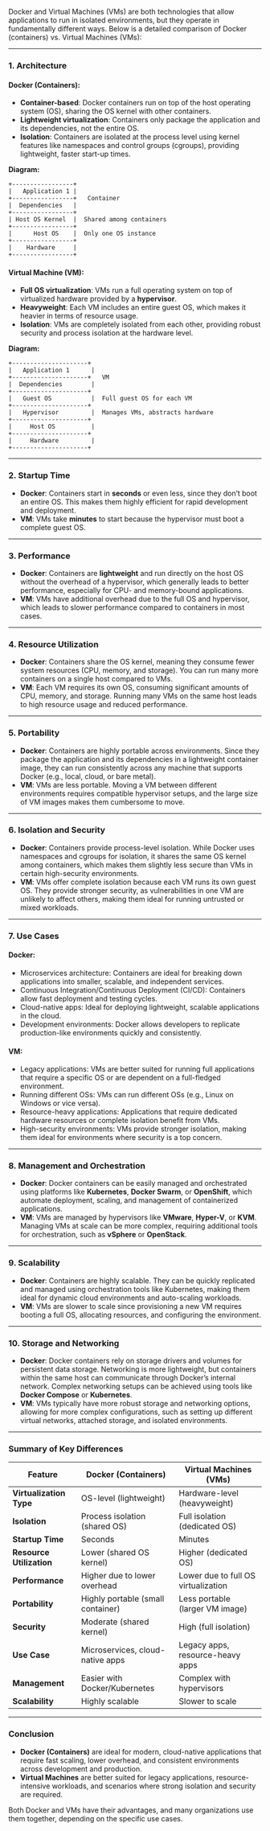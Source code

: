 Docker and Virtual Machines (VMs) are both technologies that allow applications to run in isolated environments, but they operate in fundamentally different ways. Below is a detailed comparison of Docker (containers) vs. Virtual Machines (VMs):

---

### 1. **Architecture**

#### Docker (Containers):
- **Container-based**: Docker containers run on top of the host operating system (OS), sharing the OS kernel with other containers.
- **Lightweight virtualization**: Containers only package the application and its dependencies, not the entire OS.
- **Isolation**: Containers are isolated at the process level using kernel features like namespaces and control groups (cgroups), providing lightweight, faster start-up times.

**Diagram:**
```
+-----------------+
|   Application 1 |
+-----------------+   Container
|  Dependencies   |
+-----------------+
| Host OS Kernel  |  Shared among containers
+-----------------+
|      Host OS    |  Only one OS instance
+-----------------+
|    Hardware     |
+-----------------+
```

#### Virtual Machine (VM):
- **Full OS virtualization**: VMs run a full operating system on top of virtualized hardware provided by a **hypervisor**.
- **Heavyweight**: Each VM includes an entire guest OS, which makes it heavier in terms of resource usage.
- **Isolation**: VMs are completely isolated from each other, providing robust security and process isolation at the hardware level.

**Diagram:**
```
+---------------------+
|   Application 1      |
+---------------------+   VM
|  Dependencies        |
+---------------------+
|   Guest OS           |  Full guest OS for each VM
+---------------------+
|   Hypervisor         |  Manages VMs, abstracts hardware
+---------------------+
|     Host OS          |
+---------------------+
|     Hardware         |
+---------------------+
```

---

### 2. **Startup Time**

- **Docker**: Containers start in **seconds** or even less, since they don’t boot an entire OS. This makes them highly efficient for rapid development and deployment.
- **VM**: VMs take **minutes** to start because the hypervisor must boot a complete guest OS.

---

### 3. **Performance**

- **Docker**: Containers are **lightweight** and run directly on the host OS without the overhead of a hypervisor, which generally leads to better performance, especially for CPU- and memory-bound applications.
- **VM**: VMs have additional overhead due to the full OS and hypervisor, which leads to slower performance compared to containers in most cases.

---

### 4. **Resource Utilization**

- **Docker**: Containers share the OS kernel, meaning they consume fewer system resources (CPU, memory, and storage). You can run many more containers on a single host compared to VMs.
- **VM**: Each VM requires its own OS, consuming significant amounts of CPU, memory, and storage. Running many VMs on the same host leads to high resource usage and reduced performance.

---

### 5. **Portability**

- **Docker**: Containers are highly portable across environments. Since they package the application and its dependencies in a lightweight container image, they can run consistently across any machine that supports Docker (e.g., local, cloud, or bare metal).
- **VM**: VMs are less portable. Moving a VM between different environments requires compatible hypervisor setups, and the large size of VM images makes them cumbersome to move.

---

### 6. **Isolation and Security**

- **Docker**: Containers provide process-level isolation. While Docker uses namespaces and cgroups for isolation, it shares the same OS kernel among containers, which makes them slightly less secure than VMs in certain high-security environments.
- **VM**: VMs offer complete isolation because each VM runs its own guest OS. They provide stronger security, as vulnerabilities in one VM are unlikely to affect others, making them ideal for running untrusted or mixed workloads.

---

### 7. **Use Cases**

#### Docker:
- Microservices architecture: Containers are ideal for breaking down applications into smaller, scalable, and independent services.
- Continuous Integration/Continuous Deployment (CI/CD): Containers allow fast deployment and testing cycles.
- Cloud-native apps: Ideal for deploying lightweight, scalable applications in the cloud.
- Development environments: Docker allows developers to replicate production-like environments quickly and consistently.

#### VM:
- Legacy applications: VMs are better suited for running full applications that require a specific OS or are dependent on a full-fledged environment.
- Running different OSs: VMs can run different OSs (e.g., Linux on Windows or vice versa).
- Resource-heavy applications: Applications that require dedicated hardware resources or complete isolation benefit from VMs.
- High-security environments: VMs provide stronger isolation, making them ideal for environments where security is a top concern.

---

### 8. **Management and Orchestration**

- **Docker**: Docker containers can be easily managed and orchestrated using platforms like **Kubernetes**, **Docker Swarm**, or **OpenShift**, which automate deployment, scaling, and management of containerized applications.
- **VM**: VMs are managed by hypervisors like **VMware**, **Hyper-V**, or **KVM**. Managing VMs at scale can be more complex, requiring additional tools for orchestration, such as **vSphere** or **OpenStack**.

---

### 9. **Scalability**

- **Docker**: Containers are highly scalable. They can be quickly replicated and managed using orchestration tools like Kubernetes, making them ideal for dynamic cloud environments and auto-scaling workloads.
- **VM**: VMs are slower to scale since provisioning a new VM requires booting a full OS, allocating resources, and configuring the environment.

---

### 10. **Storage and Networking**

- **Docker**: Docker containers rely on storage drivers and volumes for persistent data storage. Networking is more lightweight, but containers within the same host can communicate through Docker’s internal network. Complex networking setups can be achieved using tools like **Docker Compose** or **Kubernetes**.
- **VM**: VMs typically have more robust storage and networking options, allowing for more complex configurations, such as setting up different virtual networks, attached storage, and isolated environments.

---

### Summary of Key Differences

| **Feature**            | **Docker (Containers)**             | **Virtual Machines (VMs)**           |
|------------------------|-------------------------------------|--------------------------------------|
| **Virtualization Type** | OS-level (lightweight)              | Hardware-level (heavyweight)         |
| **Isolation**           | Process isolation (shared OS)       | Full isolation (dedicated OS)        |
| **Startup Time**        | Seconds                            | Minutes                             |
| **Resource Utilization**| Lower (shared OS kernel)            | Higher (dedicated OS)                |
| **Performance**         | Higher due to lower overhead        | Lower due to full OS virtualization  |
| **Portability**         | Highly portable (small container)   | Less portable (larger VM image)      |
| **Security**            | Moderate (shared kernel)            | High (full isolation)                |
| **Use Case**            | Microservices, cloud-native apps    | Legacy apps, resource-heavy apps     |
| **Management**          | Easier with Docker/Kubernetes       | Complex with hypervisors             |
| **Scalability**         | Highly scalable                     | Slower to scale                     |

---

### Conclusion

- **Docker (Containers)** are ideal for modern, cloud-native applications that require fast scaling, lower overhead, and consistent environments across development and production.
- **Virtual Machines** are better suited for legacy applications, resource-intensive workloads, and scenarios where strong isolation and security are required.

Both Docker and VMs have their advantages, and many organizations use them together, depending on the specific use cases.
